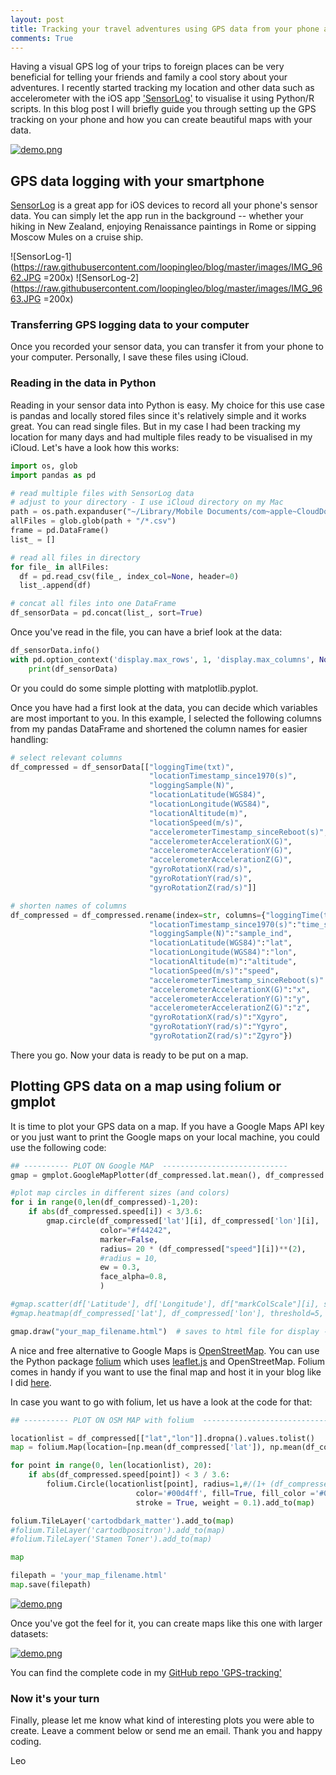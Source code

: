 ```yaml
---
layout: post
title: Tracking your travel adventures using GPS data from your phone and Python/folium
comments: True
---
```


Having a visual GPS log of your trips to foreign places can be very beneficial for telling your friends and family a cool story about your adventures. I recently started tracking my location and other data such as accelerometer with the iOS app ['SensorLog'](https://itunes.apple.com/us/app/sensorlog/id388014573?mt=8) to visualise it using Python/R scripts. In this blog post I will briefly guide you through setting up the GPS tracking on your phone and how you can create beautiful maps with your data.

<a href="https://loopingleo.github.io/GPS-tracking/kyoto/" rel="folium map">![demo.png](https://raw.githubusercontent.com/loopingleo/blog/master/images/Screenshot%202018-09-03%2001.05.12.png)</a>


GPS data logging with your smartphone
---

[SensorLog](https://itunes.apple.com/us/app/sensorlog/id388014573?mt=8) is a great app for iOS devices to record all your phone's sensor data. You can simply let the app run in the background -- whether your hiking in New Zealand, enjoying Renaissance paintings in Rome or sipping Moscow Mules on a cruise ship.

![SensorLog-1](https://raw.githubusercontent.com/loopingleo/blog/master/images/IMG_9662.JPG =200x) ![SensorLog-2](https://raw.githubusercontent.com/loopingleo/blog/master/images/IMG_9663.JPG =200x)


### Transferring GPS logging data to your computer

Once you recorded your sensor data, you can transfer it from your phone to your computer. Personally, I save these files using iCloud.


### Reading in the data in Python

Reading in your sensor data into Python is easy. My choice for this use case is pandas and locally stored files since it's relatively simple and it works great. You can read single files. But in my case I had been tracking my location for many days and had multiple files ready to be visualised in my iCloud. Let's have a look how this works:

``` python
import os, glob
import pandas as pd

# read multiple files with SensorLog data
# adjust to your directory - I use iCloud directory on my Mac
path = os.path.expanduser("~/Library/Mobile Documents/com~apple~CloudDocs/SensorLogData")  
allFiles = glob.glob(path + "/*.csv")
frame = pd.DataFrame()
list_ = []

# read all files in directory
for file_ in allFiles:
  df = pd.read_csv(file_, index_col=None, header=0)
  list_.append(df)

# concat all files into one DataFrame
df_sensorData = pd.concat(list_, sort=True)
```

Once you've read in the file, you can have a brief look at the data:


``` python
df_sensorData.info()
with pd.option_context('display.max_rows', 1, 'display.max_columns', None):
    print(df_sensorData)
```

Or you could do some simple plotting with matplotlib.pyplot.


Once you have had a first look at the data, you can decide which variables are most important to you. In this example, I selected the following columns from my pandas DataFrame and shortened the column names for easier handling:

``` python
# select relevant columns
df_compressed = df_sensorData[["loggingTime(txt)",
                               "locationTimestamp_since1970(s)",
                               "loggingSample(N)",
                               "locationLatitude(WGS84)",
                               "locationLongitude(WGS84)",
                               "locationAltitude(m)",
                               "locationSpeed(m/s)",
                               "accelerometerTimestamp_sinceReboot(s)",
                               "accelerometerAccelerationX(G)",
                               "accelerometerAccelerationY(G)",
                               "accelerometerAccelerationZ(G)",
                               "gyroRotationX(rad/s)",
                               "gyroRotationY(rad/s)",
                               "gyroRotationZ(rad/s)"]]

# shorten names of columns
df_compressed = df_compressed.rename(index=str, columns={"loggingTime(txt)":"time",
                               "locationTimestamp_since1970(s)":"time_s1970",
                               "loggingSample(N)":"sample_ind",
                               "locationLatitude(WGS84)":"lat",
                               "locationLongitude(WGS84)":"lon",
                               "locationAltitude(m)":"altitude",
                               "locationSpeed(m/s)":"speed",
                               "accelerometerTimestamp_sinceReboot(s)":"accel_time",
                               "accelerometerAccelerationX(G)":"x",
                               "accelerometerAccelerationY(G)":"y",
                               "accelerometerAccelerationZ(G)":"z",
                               "gyroRotationX(rad/s)":"Xgyro",
                               "gyroRotationY(rad/s)":"Ygyro",
                               "gyroRotationZ(rad/s)":"Zgyro"})
```

There you go. Now your data is ready to be put on a map.



Plotting GPS data on a map using folium or gmplot
---

It is time to plot your GPS data on a map. If you have a Google Maps API key or you just want to print the Google maps on your local machine, you could use the following code:

``` python
## ---------- PLOT ON Google MAP  ----------------------------
gmap = gmplot.GoogleMapPlotter(df_compressed.lat.mean(), df_compressed.lon.mean(), 14)

#plot map circles in different sizes (and colors)
for i in range(0,len(df_compressed)-1,20):
    if abs(df_compressed.speed[i]) < 3/3.6:
        gmap.circle(df_compressed['lat'][i], df_compressed['lon'][i],
                    color="#f44242",
                    marker=False,
                    radius= 20 * (df_compressed["speed"][i])**(2),
                    #radius = 10,
                    ew = 0.3,
                    face_alpha=0.8,
                    )

#gmap.scatter(df['Latitude'], df['Longitude'], df["markColScale"][i], size=0.5, marker=False)
#gmap.heatmap(df_compressed['lat'], df_compressed['lon'], threshold=5, radius=40)

gmap.draw("your_map_filename.html")  # saves to html file for display - open file in your browser
```

A nice and free alternative to Google Maps is [OpenStreetMap](https://www.openstreetmap.org/). You can use the Python package [folium](https://github.com/python-visualization/folium) which uses [leaflet.js](https://leafletjs.com) and OpenStreetMap. Folium comes in handy if you want to use the final map and host it in your blog like I did [here](https://loopingleo.github.io/GPS-tracking/kyoto/).

In case you want to go with folium, let us have a look at the code for that:


``` python
## ---------- PLOT ON OSM MAP with folium  ----------------------------

locationlist = df_compressed[["lat","lon"]].dropna().values.tolist()
map = folium.Map(location=[np.mean(df_compressed['lat']), np.mean(df_compressed['lon'])], zoom_start=7)

for point in range(0, len(locationlist), 20):
    if abs(df_compressed.speed[point]) < 3 / 3.6:
        folium.Circle(locationlist[point], radius=1,#/(1+ (df_compressed["speed"][point])**(2)),
                            color='#00d4ff', fill=True, fill_color ='#00d4ff', fill_opacity=0.2,
                            stroke = True, weight = 0.1).add_to(map)

folium.TileLayer('cartodbdark_matter').add_to(map)
#folium.TileLayer('cartodbpositron').add_to(map)
#folium.TileLayer('Stamen Toner').add_to(map)

map

filepath = 'your_map_filename.html'
map.save(filepath)
```

<a href="https://loopingleo.github.io/GPS-tracking/kyoto/" rel="folium map">![demo.png](https://raw.githubusercontent.com/loopingleo/blog/master/images/Screenshot%202018-09-03%2001.22.22.png)</a>

Once you've got the feel for it, you can create maps like this one with larger datasets:

<a href="https://raw.githubusercontent.com/loopingleo/blog/master/images/Screenshot%202018-09-03%2001.25.02.png" rel="folium map">![demo.png](https://raw.githubusercontent.com/loopingleo/blog/master/images/Screenshot%202018-09-03%2001.25.02.png)</a>

You can find the complete code in my [GitHub repo 'GPS-tracking'](https://github.com/loopingleo/GPS-tracking)



### Now it's your turn

Finally, please let me know what kind of interesting plots you were able to create.
Leave a comment below or send me an email. Thank you and happy coding.

Leo
